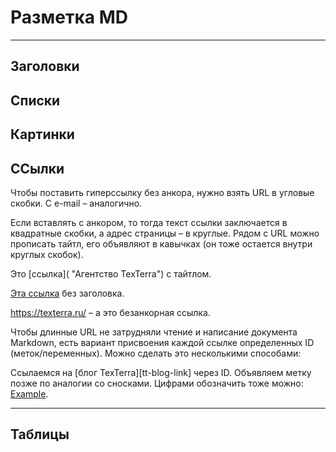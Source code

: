 # Разметка MD
***
## Заголовки

## Списки

## Картинки

## ССылки
Чтобы поставить гиперссылку без анкора, нужно взять URL в угловые скобки. С e-mail – аналогично.

Если вставлять с анкором, то тогда текст ссылки заключается в квадратные скобки, а адрес страницы – в круглые. Рядом с URL можно прописать тайтл, его объявляют в кавычках (он тоже остается внутри круглых скобок).

Это [ссылка]( "Агентство TexTerra") с тайтлом.


[Эта ссылка](http://example.net/) без заголовка.


<https://texterra.ru/> – а это безанкорная ссылка.

Чтобы длинные URL не затрудняли чтение и написание документа Markdown, есть вариант присвоения каждой ссылке определенных ID (меток/переменных). Можно сделать это несколькими способами:

Ссылаемся на [блог TexTerra][tt-blog-link] через ID. Объявляем метку позже по аналогии со сносками. Цифрами обозначить тоже можно: [Example][1].

[1]: http://example.com/ "Optional Title Here"

***

## Таблицы